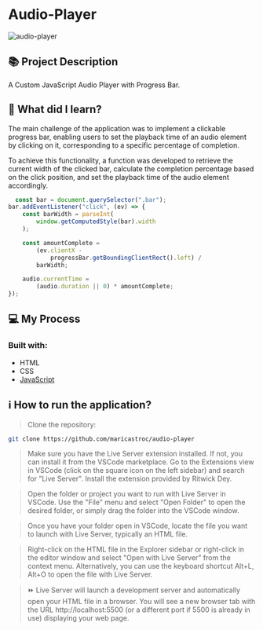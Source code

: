 # Audio-Player
![audio-player](https://github.com/maricastroc/audio-player/assets/121824373/952697f6-60ee-4c22-9a95-22c1b4bee730)

## 📚 Project Description

A Custom JavaScript Audio Player with Progress Bar.

## 📌 What did I learn?

The main challenge of the application was to implement a clickable progress bar, enabling users to set the playback time of an audio element by clicking on it, corresponding to a specific percentage of completion.

To achieve this functionality, a function was developed to retrieve the current width of the clicked bar, calculate the completion percentage based on the click position, and set the playback time of the audio element accordingly.

```typescript
  const bar = document.querySelector(".bar");
bar.addEventListener("click", (ev) => {
    const barWidth = parseInt(
        window.getComputedStyle(bar).width
    );

    const amountComplete =
        (ev.clientX -
            progressBar.getBoundingClientRect().left) /
        barWidth;

    audio.currentTime =
        (audio.duration || 0) * amountComplete;
});
```

## 💻 My Process
### Built with:

- HTML
- CSS
- [JavaScript](https://www.javascript.com/)

## ℹ️ How to run the application?

> Clone the repository:

```bash
git clone https://github.com/maricastroc/audio-player
```

> Make sure you have the Live Server extension installed. If not, you can install it from the VSCode marketplace. Go to the Extensions view in VSCode (click on the square icon on the left sidebar) and search for "Live Server". Install the extension provided by Ritwick Dey.

> Open the folder or project you want to run with Live Server in VSCode. Use the "File" menu and select "Open Folder" to open the desired folder, or simply drag the folder into the VSCode window.

> Once you have your folder open in VSCode, locate the file you want to launch with Live Server, typically an HTML file.

> Right-click on the HTML file in the Explorer sidebar or right-click in the editor window and select "Open with Live Server" from the context menu. Alternatively, you can use the keyboard shortcut Alt+L, Alt+O to open the file with Live Server.

> ⏩ Live Server will launch a development server and automatically open your HTML file in a browser. You will see a new browser tab with the URL http://localhost:5500 (or a different port if 5500 is already in use) displaying your web page.

